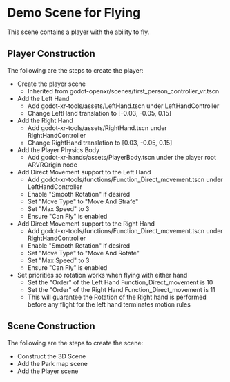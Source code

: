 # Demo Scene for Flying
This scene contains a player with the ability to fly.

## Player Construction
The following are the steps to create the player:
 - Create the player scene
   - Inherited from godot-openxr/scenes/first_person_controller_vr.tscn
 - Add the Left Hand
   - Add godot-xr-tools/assets/LeftHand.tscn under LeftHandController
   - Change LeftHand translation to [-0.03, -0.05, 0.15]
 - Add the Right Hand
   - Add godot-xr-tools/assets/RightHand.tscn under RightHandController
   - Change RightHand translation to [0.03, -0.05, 0.15]
 - Add the Player Physics Body
   - Add godot-xr-hands/assets/PlayerBody.tscn under the player root ARVROrigin node
 - Add Direct Movement support to the Left Hand
   - Add godot-xr-tools/functions/Function_Direct_movement.tscn under LeftHandController
   - Enable "Smooth Rotation" if desired
   - Set "Move Type" to "Move And Strafe"
   - Set "Max Speed" to 3
   - Ensure "Can Fly" is enabled
 - Add Direct Movement support to the Right Hand
   - Add godot-xr-tools/functions/Function_Direct_movement.tscn under RightHandController
   - Enable "Smooth Rotation" if desired
   - Set "Move Type" to "Move And Rotate"
   - Set "Max Speed" to 3
   - Ensure "Can Fly" is enabled
 - Set priorities so rotation works when flying with either hand
   - Set the "Order" of the Left Hand Function_Direct_movement is 10
   - Set the "Order" of the Right Hand Function_Direct_movement is 11
   - This will guarantee the Rotation of the Right hand is performed before any flight for the left hand terminates motion rules

## Scene Construction
The following are the steps to create the scene:
 - Construct the 3D Scene
 - Add the Park map scene
 - Add the Player scene
